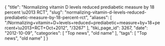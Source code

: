 {
    "title": "Normalizing vitamin D levels reduced prediabetic measure by 18 percent \u2013 RCT",
    "slug": "normalizing-vitamin-d-levels-reduced-prediabetic-measure-by-18-percent-rct",
    "aliases": [
        "/Normalizing+vitamin+D+levels+reduced+prediabetic+measure+by+18+percent+\u2013+RCT+Oct+2012",
        "/3267"
    ],
    "tiki_page_id": 3267,
    "date": "2012-10-09",
    "categories": [
        "Top news",
        "old name"
    ],
    "tags": [
        "Top news",
        "old name"
    ]
}